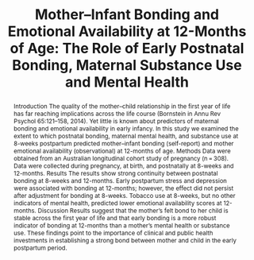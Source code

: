 ﻿---
abstract: "Introduction
The quality of the mother–child relationship in the first year of life has far reaching implications across the life course (Bornstein in Annu Rev Psychol 65:121–158, 2014). Yet little is known about predictors of maternal bonding and emotional availability in early infancy. In this study we examined the extent to which postnatal bonding, maternal mental health, and substance use at 8-weeks postpartum predicted mother–infant bonding (self-report) and mother emotional availability (observational) at 12-months of age.
Methods
Data were obtained from an Australian longitudinal cohort study of pregnancy (n = 308). Data were collected during pregnancy, at birth, and postnatally at 8-weeks and 12-months.
Results
The results show strong continuity between postnatal bonding at 8-weeks and 12-months. Early postpartum stress and depression were associated with bonding at 12-months; however, the effect did not persist after adjustment for bonding at 8-weeks. Tobacco use at 8-weeks, but no other indicators of mental health, predicted lower emotional availability scores at 12-months.
Discussion
Results suggest that the mother’s felt bond to her child is stable across the first year of life and that early bonding is a more robust indicator of bonding at 12-months than a mother’s mental health or substance use. These findings point to the importance of clinical and public health investments in establishing a strong bond between mother and child in the early postpartum period."
authors:
- Larissa Rossen
- Richard P Mattick
- Judy Wilson
- admin
- Lucinda Burns
- Steve Allsop
- Elizabeth J Elliott
- Sue Jacobs
- Craig A Olsson
- Delyse Hutchinson
- date: "2019-09-16T00:00:00Z"
- doi: "10.1007/s10995-019-02809-1"
featured: false
image:
  caption: 'Image credit: [**sheknows**]'
  focal_point: ""
  preview_only: false
projects: []
publication: 'Maternal and Child Health Journal'
publication_short: ""
publication_types:
- "2"
publishDate: "2019-09-16T00:00:00Z"
summary: A study examining associations between postnatal bonding, maternal mental health, and substance use at 8-weeks postpartum, and mother–infant bonding and mother emotional availability at 12-months of age.
tags:
- Source Themes
url_source: "https://link.springer.com/article/10.1007/s10995-019-02809-1"
title: "Mother–Infant Bonding and Emotional Availability at 12-Months of Age: The Role of Early Postnatal Bonding, Maternal Substance Use and Mental Health"
---

